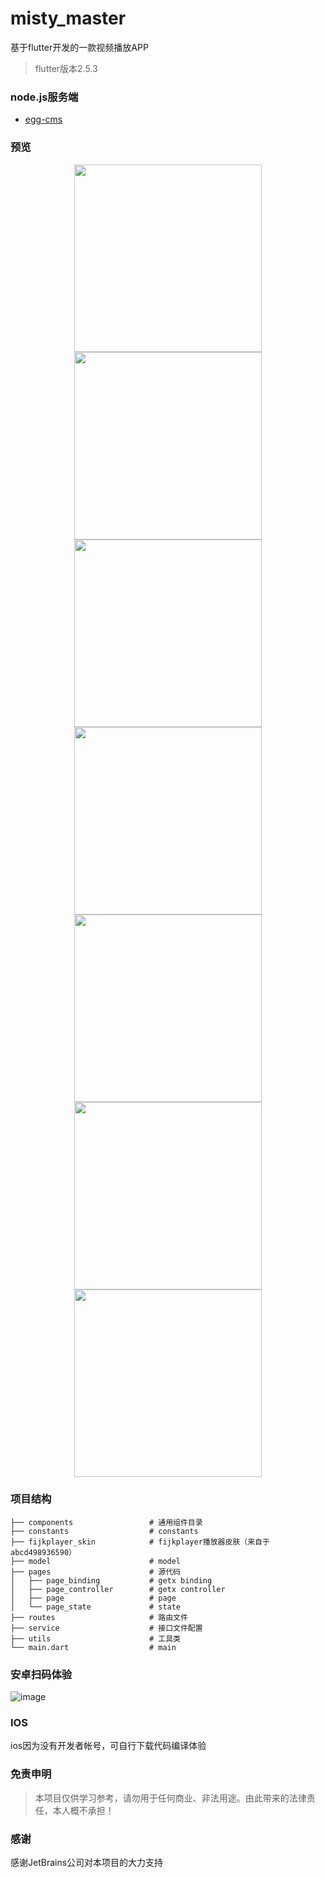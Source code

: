 # misty_master
基于flutter开发的一款视频播放APP
> flutter版本2.5.3
### node.js服务端
- [egg-cms](https://github.com/chillley/egg-cms)

### 预览
<p align="center">
    <img src="https://raw.githubusercontent.com/chillley/images/main/misty/app1.jpg" width="300">
    <img src="https://raw.githubusercontent.com/chillley/images/main/misty/app2.jpg" width="300">
    <img src="https://raw.githubusercontent.com/chillley/images/main/misty/app3.jpg" width="300">
    <img src="https://raw.githubusercontent.com/chillley/images/main/misty/app4.jpg" width="300">
    <img src="https://raw.githubusercontent.com/chillley/images/main/misty/app5.jpg" width="300">
    <img src="https://raw.githubusercontent.com/chillley/images/main/misty/app6.jpg" width="300">
    <img src="https://raw.githubusercontent.com/chillley/images/main/misty/app7.jpg" width="300">
</p>

### 项目结构

```
├── components                 # 通用组件目录
├── constants                  # constants 
├── fijkplayer_skin            # fijkplayer播放器皮肤（来自于abcd498936590）
├── model                      # model
├── pages                      # 源代码
│   ├── page_binding           # getx binding
│   ├── page_controller        # getx controller
│   ├── page                   # page
│   └── page_state             # state
├── routes                     # 路由文件
├── service                    # 接口文件配置
├── utils                      # 工具类
└── main.dart                  # main
```

### 安卓扫码体验

![image](https://raw.githubusercontent.com/chillley/images/main/misty/download.png)
### IOS
ios因为没有开发者帐号，可自行下载代码编译体验

### 免责申明
> 本项目仅供学习参考，请勿用于任何商业、非法用途。由此带来的法律责任，本人概不承担！

### 感谢
感谢JetBrains公司对本项目的大力支持